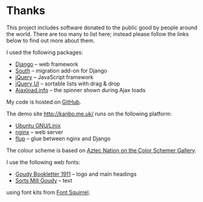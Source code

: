 Thanks
======

This project includes software donated to the public good by people
around the world. There are too many to list here; instead please
follow the links below to  find out more about them.

I used the following packages:

* [Django](http://djangoproject.org/) – web framework
* [South](http://south.aeracode.org/) – migration add-on for Django
* [jQuery](http://jquery.com/) – JavaScript framework
* [jQuery UI](http://jqueryui.com/) – sortable lists with drag & drop
* [Ajaxload.info](http://ajaxload.info/) – the spinner shown during Ajax loads

My code is hosted on [GitHub](https://github.com/).

The demo site <http://kanbo.me.uk/> runs on the following platform:

* [Ubuntu GNU/Linix](http://www.ubuntu.com/business/server/overview)
* [nginx](http://nginx.org/en/) – web server
* [flup](http://trac.saddi.com/flup) – glue between nginx and Django

The colour scheme is based on [Aztec Nation on the Color Schemer Gallery][1].

  [1]: http://www.colorschemer.com/schemes/viewscheme.php?id=9811

I use the following web fonts:

- [Goudy Bookletter 1911][3] – logo and main headings
- [Sorts Mill Goudy][4] – text

using font kits from [Font Squirrel][2].

  [2]: http://www.fontsquirrel.com/
  [3]: http://www.theleagueofmoveabletype.com/goudy-bookletter-1911
  [4]: http://www.theleagueofmoveabletype.com/sorts-mill-goudy
